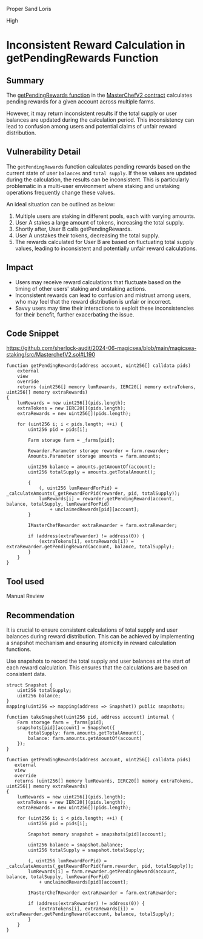 Proper Sand Loris

High

# Inconsistent Reward Calculation in getPendingRewards Function

## Summary

The [getPendingRewards function](https://github.com/sherlock-audit/2024-06-magicsea/blob/main/magicsea-staking/src/MasterchefV2.sol#L190) in the [MasterChefV2 contract](https://github.com/sherlock-audit/2024-06-magicsea/blob/main/magicsea-staking/src/MasterchefV2.sol) calculates pending rewards for a given account across multiple farms.

However, it may return inconsistent results if the total supply or user balances are updated during the calculation period. This inconsistency can lead to confusion among users and potential claims of unfair reward distribution. 

## Vulnerability Detail

The `getPendingRewards` function calculates pending rewards based on the current state of user `balances` and `total supply`. If these values are updated during the calculation, the results can be inconsistent. This is particularly problematic in a multi-user environment where staking and unstaking operations frequently change these values.

An ideal situation can be outlined as below: 
1. Multiple users are staking in different pools, each with varying amounts.
2. User A stakes a large amount of tokens, increasing the total supply.
3. Shortly after, User B calls getPendingRewards.
4. User A unstakes their tokens, decreasing the total supply.
5. The rewards calculated for User B are based on fluctuating total supply values, leading to inconsistent and potentially unfair reward calculations.

## Impact

- Users may receive reward calculations that fluctuate based on the timing of other users' staking and unstaking actions.
- Inconsistent rewards can lead to confusion and mistrust among users, who may feel that the reward distribution is unfair or incorrect.
- Savvy users may time their interactions to exploit these inconsistencies for their benefit, further exacerbating the issue.

## Code Snippet

https://github.com/sherlock-audit/2024-06-magicsea/blob/main/magicsea-staking/src/MasterchefV2.sol#L190

```solidity
function getPendingRewards(address account, uint256[] calldata pids)
    external
    view
    override
    returns (uint256[] memory lumRewards, IERC20[] memory extraTokens, uint256[] memory extraRewards)
{
    lumRewards = new uint256[](pids.length);
    extraTokens = new IERC20[](pids.length);
    extraRewards = new uint256[](pids.length);

    for (uint256 i; i < pids.length; ++i) {
        uint256 pid = pids[i];

        Farm storage farm = _farms[pid];

        Rewarder.Parameter storage rewarder = farm.rewarder;
        Amounts.Parameter storage amounts = farm.amounts;

        uint256 balance = amounts.getAmountOf(account);
        uint256 totalSupply = amounts.getTotalAmount();

        {
            (, uint256 lumRewardForPid) = _calculateAmounts(_getRewardForPid(rewarder, pid, totalSupply));
            lumRewards[i] = rewarder.getPendingReward(account, balance, totalSupply, lumRewardForPid)
                + unclaimedRewards[pid][account];
        }

        IMasterChefRewarder extraRewarder = farm.extraRewarder;

        if (address(extraRewarder) != address(0)) {
            (extraTokens[i], extraRewards[i]) = extraRewarder.getPendingReward(account, balance, totalSupply);
        }
    }
}
```

## Tool used

Manual Review

## Recommendation

It is crucial to ensure consistent calculations of total supply and user balances during reward distribution. This can be achieved by implementing a snapshot mechanism and ensuring atomicity in reward calculation functions.

Use snapshots to record the total supply and user balances at the start of each reward calculation. This ensures that the calculations are based on consistent data.

```solidity
struct Snapshot {
    uint256 totalSupply;
    uint256 balance;
}
mapping(uint256 => mapping(address => Snapshot)) public snapshots;

function takeSnapshot(uint256 pid, address account) internal {
    Farm storage farm = _farms[pid];
    snapshots[pid][account] = Snapshot({
        totalSupply: farm.amounts.getTotalAmount(),
        balance: farm.amounts.getAmountOf(account)
    });
}

function getPendingRewards(address account, uint256[] calldata pids)
   external
   view
   override
   returns (uint256[] memory lumRewards, IERC20[] memory extraTokens, uint256[] memory extraRewards)
{
    lumRewards = new uint256[](pids.length);
    extraTokens = new IERC20[](pids.length);
    extraRewards = new uint256[](pids.length);

    for (uint256 i; i < pids.length; ++i) {
        uint256 pid = pids[i];

        Snapshot memory snapshot = snapshots[pid][account];

        uint256 balance = snapshot.balance;
        uint256 totalSupply = snapshot.totalSupply;

        (, uint256 lumRewardForPid) = _calculateAmounts(_getRewardForPid(farm.rewarder, pid, totalSupply));
        lumRewards[i] = farm.rewarder.getPendingReward(account, balance, totalSupply, lumRewardForPid)
            + unclaimedRewards[pid][account];

        IMasterChefRewarder extraRewarder = farm.extraRewarder;

        if (address(extraRewarder) != address(0)) {
            (extraTokens[i], extraRewards[i]) = extraRewarder.getPendingReward(account, balance, totalSupply);
        }
    }
}
```